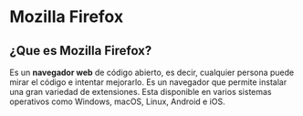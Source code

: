 # Mozilla Firefox

## ¿Que es Mozilla Firefox?

Es un **navegador web** de código abierto, es decir, cualquier persona puede mirar el código e intentar mejorarlo. Es un navegador que permite instalar una gran variedad de extensiones. Esta disponible en varios sistemas operativos como Windows, macOS, Linux, Android e iOS.